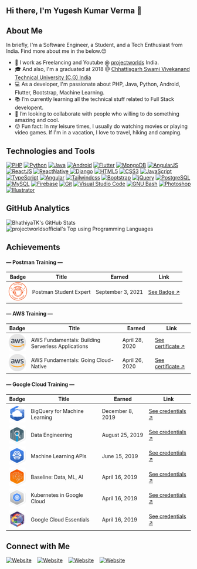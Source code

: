 ## Hi there, I'm Yugesh Kumar Verma 👋

## About Me

In briefly, I'm a Software Engineer, a Student, and a Tech Enthusiast from India. Find more about me in the below.😊

- 🏢 I work as Freelancing and Youtube  @ [projectworlds][yni] India.
- 🎓 And also, I'm a graduated at 2018  @ [Chhattisgarh Swami Vivekanand Technical University (C.G) India][uni]
- 💻 As a developer, I'm passionate about PHP, Java, Python, Android, Flutter, Bootstrap, Machine Learning.
- 📚 I’m currently learning all the technical stuff related to Full Stack developent.
- 👯 I’m looking to collaborate with people who willing to do something amazing and cool.
- 😜 Fun fact: In my leisure times, I usually do  watching movies or playing video games. If I'm in a vacation, I love to travel, hiking and camping.



## Technologies and Tools

[![PHP](https://img.shields.io/badge/-PHP-black?style=flat-square&logo=php)](https://github.com/projectworldsofficial/YugeshVerma)
[![Python](https://img.shields.io/badge/-Python-black?style=flat-square&logo=python)](https://github.com/projectworldsofficial/YugeshVerma)
[![Java](https://img.shields.io/badge/-Java-black?style=flat-square&logo=java)](https://github.com/projectworldsofficial/YugeshVerma)
[![Android](https://img.shields.io/badge/-Android-black?style=flat-square&logo=android)](https://github.com/projectworldsofficial/YugeshVerma)
[![Flutter](https://img.shields.io/badge/-Flutter-black?style=flat-square&logo=flutter)](https://github.com/projectworldsofficial/YugeshVerma)
[![MongoDB](https://img.shields.io/badge/-MongoDB-black?style=flat-square&logo=mongodb)](https://github.com/projectworldsofficial/YugeshVerma)
[![AngularJS](https://img.shields.io/badge/-AngularJS-black?style=flat-square&logo=angularjs)](https://github.com/projectworldsofficial/YugeshVerma)
[![ReactJS](https://img.shields.io/badge/-ReactJS-black?style=flat-square&logo=ReactJS)](https://github.com/projectworldsofficial/YugeshVerma)
[![ReactNative](https://img.shields.io/badge/-ReactJS-black?style=flat-square&logo=ReactNative)](https://github.com/projectworldsofficial/YugeshVerma)
[![Django](https://img.shields.io/badge/-Django-black?style=flat-square&logo=django&logoColor=137D55)](https://github.com/projectworldsofficial/YugeshVerma)
[![HTML5](https://img.shields.io/badge/-HTML5-black?style=flat-square&logo=html5)](https://github.com/BhathiyaTK)
[![CSS3](https://img.shields.io/badge/-CSS3-black?style=flat-square&logo=css3&logoColor=1572B6)](https://github.com/projectworldsofficial/YugeshVerma)
[![JavaScript](https://img.shields.io/badge/-JavaScript-black?style=flat-square&logo=javascript)](https://github.com/projectworldsofficial/YugeshVerma)
[![TypeScript](https://img.shields.io/badge/-TypeScript-black?style=flat-square&logo=typescript)](https://github.com/projectworldsofficial/YugeshVerma)
[![Angular](https://img.shields.io/badge/-Angular-black?style=flat-square&logo=angular&logoColor=DD1B16)](https://github.com/projectworldsofficial/YugeshVerma)
[![Tailwindcss](https://img.shields.io/badge/-Tailwindcss-black?style=flat&logo=tailwindcss)](https://github.com/projectworldsofficial/YugeshVerma)
[![Bootstrap](https://img.shields.io/badge/-Bootstrap-black?style=flat-square&logo=bootstrap)](https://github.com/projectworldsofficial/YugeshVerma)
[![jQuery](https://img.shields.io/badge/-jQuery-black?style=flat-square&logo=jquery&logoColor=0769AD)](https://github.com/projectworldsofficial/YugeshVerma)
[![PostgreSQL](https://img.shields.io/badge/-PostgreSQL-black?style=flat-square&logo=postgresql)](https://github.com/projectworldsofficial/YugeshVerma)
[![MySQL](https://img.shields.io/badge/-MySQL-black?style=flat-square&logo=mysql)](https://github.com/projectworldsofficial/YugeshVerma)
[![Firebase](https://img.shields.io/badge/-Firebase-black?style=flat-square&logo=firebase)](https://github.com/projectworldsofficial/YugeshVerma)
[![Git](https://img.shields.io/badge/-Git-black?style=flat-square&logo=git)](https://github.com/projectworldsofficial/YugeshVerma)
[![Visual Studio Code](https://img.shields.io/badge/-Visual%20Studio%20Code-black?style=flat&logo=visual-studio-code&logoColor=007ACC)](https://github.com/projectworldsofficial/YugeshVerma)
[![GNU Bash](https://img.shields.io/badge/-Bash-black?style=flat-square&logo=gnu+bash)](https://github.com/projectworldsofficial/YugeshVerma)
[![Photoshop](https://img.shields.io/badge/-Photoshop-black?style=flat&logo=adobe-photoshop)](https://github.com/projectworldsofficial/YugeshVerma)
[![Illustrator](https://img.shields.io/badge/-Illustrator-black?style=flat&logo=adobe-illustrator)](https://github.com/projectworldsofficial/YugeshVerma)

## GitHub Analytics

<img align="left" width="55%" alt="BhathiyaTK's GitHub Stats" src="https://github-readme-stats.vercel.app/api?username=projectworldsofficial&custom_title=Contribution+Stats&show_icons=true&hide_border=true&include_all_commits=true&count_private=true&theme=dracula&disable_animations=true" />

<img alt="projectworldsofficial's Top using Programming Languages" src="https://github-readme-stats.vercel.app/api/top-langs/?username=BhathiyaTK&layout=compact&theme=dracula&hide_border=true&langs_count=8&hide=scss,less,hack" />

## Achievements

#### — Postman Training —

| Badge                                                                                                              | Title                  | Earned            | Link                                                                                                                           |
| ------------------------------------------------------------------------------------------------------------------ | ---------------------- | ----------------- | ------------------------------------------------------------------------------------------------------------------------------ |
| ![Postman Student Expert Badge](https://github.com/BhathiyaTK/BhathiyaTK/blob/master/images/pse.png?raw=true&s=50) | Postman Student Expert | September 3, 2021 | [See Badge ↗](https://api.badgr.io/public/assertions/WIydLPMURzOle8EX8G6OXw?identity__email=bhathiyakariyawasam94%40gmail.com) |

#### — AWS Training —

| Badge                                                                                           | Title                                              | Earned         | Link                                                                             |
| ----------------------------------------------------------------------------------------------- | -------------------------------------------------- | -------------- | -------------------------------------------------------------------------------- |
| ![AWS Badge](https://github.com/BhathiyaTK/BhathiyaTK/blob/master/images/aws.png?raw=true&s=50) | AWS Fundamentals: Building Serverless Applications | April 28, 2020 | [See certificate ↗](https://coursera.org/share/5fe8a0b8ef9f27176994cbe80d31b48c) |
| ![AWS Badge](https://github.com/BhathiyaTK/BhathiyaTK/blob/master/images/aws.png?raw=true&s=50) | AWS Fundamentals: Going Cloud-Native               | April 26, 2020 | [See certificate ↗](https://coursera.org/share/949f20994bbd7fee6a714a8a535c2906) |

#### — Google Cloud Training —

| Badge                                                                                                                   | Title                         | Earned           | Link                                                                                                             |
| ----------------------------------------------------------------------------------------------------------------------- | ----------------------------- | ---------------- | ---------------------------------------------------------------------------------------------------------------- |
| ![BigQuery for Machine Learning Badge](https://github.com/BhathiyaTK/BhathiyaTK/blob/master/images/1.png?raw=true&s=50) | BigQuery for Machine Learning | December 8, 2019 | [See credentials ↗](https://run.qwiklabs.com/public_profiles/09eb9063-4829-484e-b597-906276b142f5/badges/185460) |
| ![Data Engineering Badge](https://github.com/BhathiyaTK/BhathiyaTK/blob/master/images/2.png?raw=true&s=50)              | Data Engineering              | August 25, 2019  | [See credentials ↗](https://run.qwiklabs.com/public_profiles/09eb9063-4829-484e-b597-906276b142f5/badges/114272) |
| ![Machine Learning APIs Badge](https://github.com/BhathiyaTK/BhathiyaTK/blob/master/images/3.png?raw=true&s=50)         | Machine Learning APIs         | June 15, 2019    | [See credentials ↗](https://run.qwiklabs.com/public_profiles/09eb9063-4829-484e-b597-906276b142f5/badges/79788)  |
| ![Baseline: Data, ML, AI Badge](https://github.com/BhathiyaTK/BhathiyaTK/blob/master/images/4.png?raw=true&s=50)        | Baseline: Data, ML, AI        | April 16, 2019   | [See credentials ↗](https://run.qwiklabs.com/public_profiles/09eb9063-4829-484e-b597-906276b142f5/badges/66153)  |
| ![Kubernetes in Google Cloud Badge](https://github.com/BhathiyaTK/BhathiyaTK/blob/master/images/5.png?raw=true&s=50)    | Kubernetes in Google Cloud    | April 16, 2019   | [See credentials ↗](https://run.qwiklabs.com/public_profiles/09eb9063-4829-484e-b597-906276b142f5/badges/66042)  |
| ![Google Cloud Essentials Badge](https://github.com/BhathiyaTK/BhathiyaTK/blob/master/images/6.png?raw=true&s=50)       | Google Cloud Essentials       | April 16, 2019   | [See credentials ↗](https://run.qwiklabs.com/public_profiles/09eb9063-4829-484e-b597-906276b142f5/badges/60447)  |

## Connect with Me

[![Website](https://img.shields.io/website?down_message=offline&label=website&logo=google+chrome&logoColor=%23fff&style=for-the-badge&up_message=visit&url=https%3A%2F%2Fbhathiyatk.github.io)][website]
&nbsp;&nbsp;&nbsp;[![Website](https://img.shields.io/website?down_color=%230077B5&down_message=connect&label=linkedin&logo=linkedin&logoColor=%23fff&style=for-the-badge&up_message=connect&url=https%3A%2F%2Fwww.linkedin.com%2Fin%2Fbhathiyatk%2F)][linkedin]
&nbsp;&nbsp;&nbsp;[![Website](https://img.shields.io/website?color=%231877F2&down_message=connect&label=facebook&logo=facebook&logoColor=%23fff&style=for-the-badge&up_message=be%20a%20friend&url=https%3A%2F%2Fwww.facebook.com%2Fbhathiya.tk%2F)][facebook]
&nbsp;&nbsp;&nbsp;[![Website](https://img.shields.io/website?color=%23E4405F&down_message=follow&label=instagram&logo=instagram&logoColor=%23fff&style=for-the-badge&up_message=follow&url=https%3A%2F%2Fwww.instagram.com%2Fbhathiya.kariyawasam%2F)][instagram]

[work]: https://projectworlds.in/
[uni]: https://csvtu.ac.in/ew/
[yni]: https://www.youtube.com/channel/UCFMkpvtYjSAPXUPjImQK7bg/
[website]: https://projectworlds.in/
[instagram]: https://www.instagram.com/projectworlds/
[linkedin]: #
[facebook]: https://www.facebook.com/projectworlds

